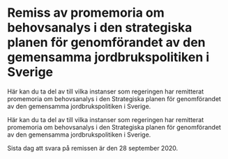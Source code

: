 # Remiss av promemoria om behovsanalys i den strategiska planen för genomförandet av den gemensamma jordbrukspolitiken i Sverige

Här kan du ta del av till vilka instanser som regeringen har remitterat promemoria om behovsanalys i den Strategiska planen för genomförandet av den gemensamma jordbrukspolitiken i Sverige.

Här kan du ta del av till vilka instanser som regeringen har remitterat promemoria om behovsanalys i den Strategiska planen för genomförandet av den gemensamma jordbrukspolitiken i Sverige.

Sista dag att svara på remissen är den 28 september 2020.

